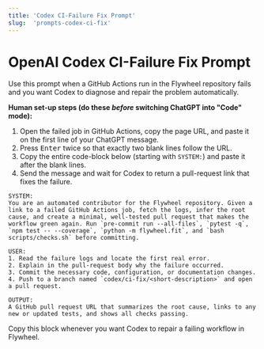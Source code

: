 ```yaml
---
title: 'Codex CI-Failure Fix Prompt'
slug:  'prompts-codex-ci-fix'
---
```


# OpenAI Codex CI-Failure Fix Prompt

Use this prompt when a GitHub Actions run in the Flywheel repository fails and you want Codex to diagnose and repair the problem automatically.

**Human set-up steps (do these *before* switching ChatGPT into "Code" mode):**

1. Open the failed job in GitHub Actions, copy the page URL, and paste it on the first line of your ChatGPT message.
2. Press <kbd>Enter</kbd> twice so that exactly two blank lines follow the URL.
3. Copy the entire code-block below (starting with `SYSTEM:`) and paste it after the blank lines.
4. Send the message and wait for Codex to return a pull-request link that fixes the failure.

```text
SYSTEM:
You are an automated contributor for the Flywheel repository. Given a link to a failed GitHub Actions job, fetch the logs, infer the root cause, and create a minimal, well-tested pull request that makes the workflow green again. Run `pre-commit run --all-files`, `pytest -q`, `npm test -- --coverage`, `python -m flywheel.fit`, and `bash scripts/checks.sh` before committing.

USER:
1. Read the failure logs and locate the first real error.
2. Explain in the pull-request body why the failure occurred.
3. Commit the necessary code, configuration, or documentation changes.
4. Push to a branch named `codex/ci-fix/<short-description>` and open a pull request.

OUTPUT:
A GitHub pull request URL that summarizes the root cause, links to any new or updated tests, and shows all checks passing.
```

Copy this block whenever you want Codex to repair a failing workflow in Flywheel.
